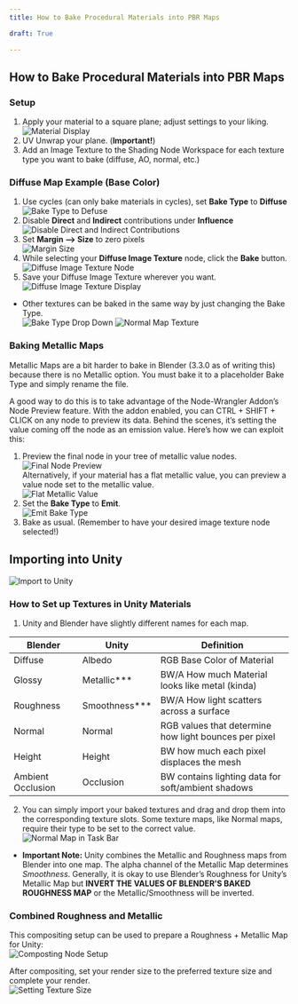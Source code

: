 ```yaml
---
title: How to Bake Procedural Materials into PBR Maps

draft: True

---
```


## How to Bake Procedural Materials into PBR Maps

### Setup

1. Apply your material to a square plane; adjust settings to your liking.  
![Material Display](/images/blender/toolbox/material-display.png)
2. UV Unwrap your plane. (**Important!**)
3. Add an Image Texture to the Shading Node Workspace for each texture type you want to bake (diffuse, AO, normal, etc.)

### Diffuse Map Example (Base Color)

1. Use cycles (can only bake materials in cycles), set **Bake Type** to **Diffuse**  
![Bake Type to Defuse](/images/blender/toolbox/bake-type-diffuse.png)
2. Disable **Direct** and **Indirect** contributions under **Influence**  
![Disable Direct and Indirect Contributions](/images/blender/toolbox/disable-direct-indirect-contr.png)
3. Set **Margin --> Size** to zero pixels  
![Margin Size](/images/blender/toolbox/margin-size.png)
4. While selecting your **Diffuse Image Texture** node, click the **Bake** button.  
![Diffuse Image Texture Node](/images/blender/toolbox/diffuse-image-texture-node.png)
5. Save your Diffuse Image Texture wherever you want.  
![Diffuse Image Texture Display](/images/blender/toolbox/diffuse-image-texture-display.png)

- Other textures can be baked in the same way by just changing the Bake Type.  
![Bake Type Drop Down](/images/blender/toolbox/bake-type-dropdown.png) ![Normal Map Texture](normal-map-texture.png)

### Baking Metallic Maps
Metallic Maps are a bit harder to bake in Blender (3.3.0 as of writing this) because there is no Metallic option. You must bake it to a placeholder Bake Type and simply rename the file.  

A good way to do this is to take advantage of the Node-Wrangler Addon’s Node Preview feature. With the addon enabled, you can CTRL + SHIFT + CLICK on any node to preview its data. Behind the scenes, it’s setting the value coming off the node as an emission value. Here’s how we can exploit this:  

1.	Preview the final node in your tree of metallic value nodes.  
![Final Node Preview](/images/blender/toolbox/final-node-preview.png)  
Alternatively, if your material has a flat metallic value, you can preview a value node set to the metallic value.  
![Flat Metallic Value](/images/blender/toolbox/flat-metallic-value.png)  
2. Set the **Bake Type** to **Emit**.  
![Emit Bake Type](/images/blender/toolbox/emit-bake-type.png)  
3. Bake as usual. (Remember to have your desired image texture node selected!)  

## Importing into Unity
![Import to Unity](/images/blender/toolbox/import-to-unity.png)

### How to Set up Textures in Unity Materials

1. Unity and Blender have slightly different names for each map. 

| Blender      | Unity     | Definition |
|--------------|-----------|------------|
| Diffuse      | Albedo    | RGB Base Color of Material|
| Glossy       | Metallic***| BW/A How much Material looks like metal (kinda)|
|Roughness     | Smoothness***| BW/A How light scatters across a surface|
|Normal        | Normal| RGB values that determine how light bounces per pixel|
|Height        | Height | BW how much each pixel displaces the mesh|
|Ambient Occlusion| Occlusion| BW contains lighting data for soft/ambient shadows|  
2. You can simply import your baked textures and drag and drop them into the corresponding texture slots. Some texture maps, like Normal maps, require their type to be set to the correct value.  
![Normal Map in Task Bar](/images/blender/toolbox/normal-inspector.png)

- **Important Note:** Unity combines the Metallic and Roughness maps from Blender into one map. The alpha channel of the Metallic Map determines *Smoothness*. Generally, it is okay to use Blender’s Roughness for Unity’s Metallic Map but **INVERT THE VALUES OF BLENDER’S BAKED ROUGHNESS MAP** or the Metallic/Smoothness will be inverted.  

### Combined Roughness and Metallic

This compositing setup can be used to prepare a Roughness + Metallic Map for Unity:  
![Composting Node Setup](/images/blender/toolbox/compositing-node-setup.png)  

After compositing, set your render size to the preferred texture size and complete your render.  
![Setting Texture Size](/images/blender/toolbox/setting-texture-size.png)


		
		
		
		
	 	
